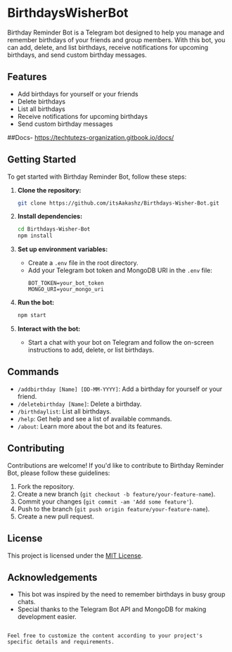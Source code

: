 
# BirthdaysWisherBot

Birthday Reminder Bot is a Telegram bot designed to help you manage and remember birthdays of your friends and group members. With this bot, you can add, delete, and list birthdays, receive notifications for upcoming birthdays, and send custom birthday messages.

## Features

- Add birthdays for yourself or your friends
- Delete birthdays
- List all birthdays
- Receive notifications for upcoming birthdays
- Send custom birthday messages

##Docs- https://techtutezs-organization.gitbook.io/docs/

## Getting Started

To get started with Birthday Reminder Bot, follow these steps:

1. **Clone the repository:**
   ```sh
   git clone https://github.com/itsAakashz/Birthdays-Wisher-Bot.git
   ```

2. **Install dependencies:**
   ```sh
   cd Birthdays-Wisher-Bot
   npm install
   ```

3. **Set up environment variables:**
   - Create a `.env` file in the root directory.
   - Add your Telegram bot token and MongoDB URI in the `.env` file:
     ```
     BOT_TOKEN=your_bot_token
     MONGO_URI=your_mongo_uri
     ```

4. **Run the bot:**
   ```sh
   npm start
   ```

5. **Interact with the bot:**
   - Start a chat with your bot on Telegram and follow the on-screen instructions to add, delete, or list birthdays.

## Commands

- `/addbirthday [Name] [DD-MM-YYYY]`: Add a birthday for yourself or your friend.
- `/deletebirthday [Name]`: Delete a birthday.
- `/birthdaylist`: List all birthdays.
- `/help`: Get help and see a list of available commands.
- `/about`: Learn more about the bot and its features.

## Contributing

Contributions are welcome! If you'd like to contribute to Birthday Reminder Bot, please follow these guidelines:

1. Fork the repository.
2. Create a new branch (`git checkout -b feature/your-feature-name`).
3. Commit your changes (`git commit -am 'Add some feature'`).
4. Push to the branch (`git push origin feature/your-feature-name`).
5. Create a new pull request.

## License

This project is licensed under the [MIT License](LICENSE).

## Acknowledgements

- This bot was inspired by the need to remember birthdays in busy group chats.
- Special thanks to the Telegram Bot API and MongoDB for making development easier.
```

Feel free to customize the content according to your project's specific details and requirements.

